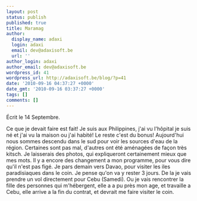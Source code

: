 ```yaml
---
layout: post
status: publish
published: true
title: Maramag
author:
  display_name: adaxi
  login: adaxi
  email: dev@adaxisoft.be
  url: ''
author_login: adaxi
author_email: dev@adaxisoft.be
wordpress_id: 41
wordpress_url: http://adaxisoft.be/blog/?p=41
date: '2010-09-16 04:37:27 +0000'
date_gmt: '2010-09-16 03:37:27 +0000'
tags: []
comments: []
---
```

Écrit le 14 Septembre.

Ce que je devait faire est fait! Je suis aux Philippines, j'ai vu l'hôpital je suis né et j'ai vu la maison ou j'ai habité! Le reste c'est du bonus!
Aujourd'hui nous sommes descendu dans le sud pour voir les sources d'eau de la région. Certaines sont pas mal, d'autres ont été aménagées de façon très kitsch. Je laisserais des photos, qui expliqueront certainement mieux que mes mots.
Il y a encore des changement a mon programme, pour vous dire qu'il n'est pas figé. Je pars demain vers Davao, pour visiter les iles paradisiaques dans le coin. Je pense qu'on va y rester 3 jours. De la je vais prendre un vol directement pour Cebu (Samedi). Ou je vais rencontrer la fille des personnes qui m'hébergent, elle a a pu près mon age, et travaille a Cebu, elle arrive a la fin du contrat, et devrait me faire visiter le coin.
